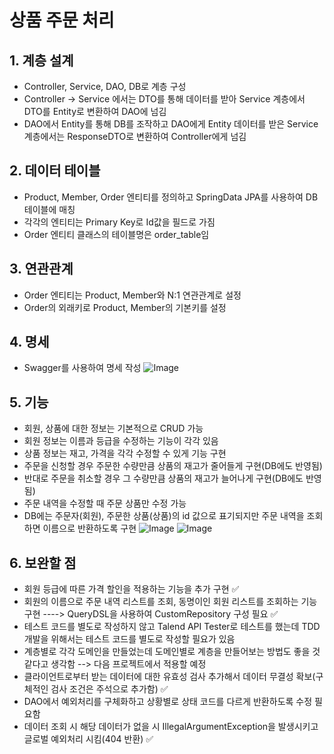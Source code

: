 # 상품 주문 처리
## 1. 계층 설계
- Controller, Service, DAO, DB로 계층 구성
- Controller -> Service 에서는 DTO를 통해 데이터를 받아 Service 계층에서 DTO를 Entity로 변환하여 DAO에 넘김
- DAO에서 Entity를 통해 DB를 조작하고 DAO에게 Entity 데이터를 받은 Service 계층에서는 ResponseDTO로 변환하여 Controller에게 넘김
## 2. 데이터 테이블
- Product, Member, Order 엔티티를 정의하고 SpringData JPA를 사용하여 DB 테이블에 매칭
- 각각의 엔티티는 Primary Key로 Id값을 필드로 가짐
- Order 엔티티 클래스의 테이블명은 order_table임
## 3. 연관관계
- Order 엔티티는 Product, Member와 N:1 연관관계로 설정
- Order의 외래키로 Product, Member의 기본키를 설정
## 4. 명세
- Swagger를 사용하여 명세 작성
![Image](https://github.com/user-attachments/assets/ed45dc06-490c-447a-bb2f-c1c2d8fe3ef3)
## 5. 기능
- 회원, 상품에 대한 정보는 기본적으로 CRUD 가능
- 회원 정보는 이름과 등급을 수정하는 기능이 각각 있음
- 상품 정보는 재고, 가격을 각각 수정할 수 있게 기능 구현
- 주문을 신청할 경우 주문한 수량만큼 상품의 재고가 줄어들게 구현(DB에도 반영됨)
- 반대로 주문을 취소할 경우 그 수량만큼 상품의 재고가 늘어나게 구현(DB에도 반영됨)
- 주문 내역을 수정할 때 주문 상품만 수정 가능
- DB에는 주문자(회원), 주문한 상품(상품)의 id 값으로 표기되지만 주문 내역을 조회하면 이름으로 반환하도록 구현
![Image](https://github.com/user-attachments/assets/561eca7e-3061-4789-9a0c-415605808e12)
![Image](https://github.com/user-attachments/assets/720b0523-f673-402f-a40d-c72a22f966e9)
## 6. 보완할 점
- 회원 등급에 따른 가격 할인을 적용하는 기능을 추가 구현 :white_check_mark:
- 회원의 이름으로 주문 내역 리스트를 조회, 동명이인 회원 리스트를 조회하는 기능 구현 ----> QueryDSL을 사용하여 CustomRepository 구성 필요 :white_check_mark:
- 테스트 코드를 별도로 작성하지 않고 Talend API Tester로 테스트를 했는데 TDD 개발을 위해서는 테스트 코드를 별도로 작성할 필요가 있음
- 계층별로 각각 도메인을 만들었는데 도메인별로 계층을 만들어보는 방법도 좋을 것 같다고 생각함 --> 다음 프로젝트에서 적용할 예정
- 클라이언트로부터 받는 데이터에 대한 유효성 검사 추가해서 데이터 무결성 확보(구체적인 검사 조건은 주석으로 추가함) :white_check_mark:
- DAO에서 예외처리를 구체화하고 상황별로 상태 코드를 다르게 반환하도록 수정 필요함
- 데이터 조회 시 해당 데이터가 없을 시 IllegalArgumentException을 발생시키고 글로벌 예외처리 시킴(404 반환) :white_check_mark:

